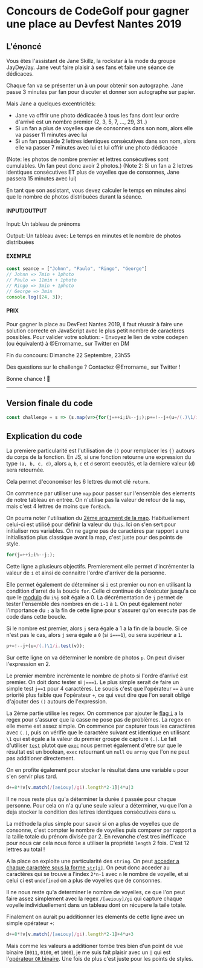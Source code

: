 # Concours de CodeGolf pour gagner une place au Devfest Nantes 2019

## L'énoncé

   Vous êtes l'assistant de Jane Skillz, la rockstar à la mode du groupe JayDeyJay.
   Jane veut faire plaisir à ses fans et faire une séance de dédicaces.
  
   Chaque fan va se présenter un à un pour obtenir son autographe.
   Jane passe 3 minutes par fan pour discuter et donner son autographe sur papier.
  
   Mais Jane a quelques excentricités:
   - Jane va offrir une photo dédicacée à tous les fans dont leur ordre d'arrivé est un nombre premier (2, 3, 5, 7, ..., 29, 31..)
   - Si un fan a plus de voyelles que de consonnes dans son nom, alors elle va passer 11 minutes avec lui
   - Si un fan possède 2 lettres identiques consécutives dans son nom, alors elle va passer 7 minutes avec lui et lui offrir une photo dédicacée

   (Note: les photos de nombre premier et lettres consécutives sont cumulables. Un fan peut donc avoir 2 photos.)
   (Note 2: Si un fan a 2 lettres identiques consécutives ET plus de voyelles que de consonnes, Jane passera 15 minutes avec lui)
  
   En tant que son assistant, vous devez calculer le temps en minutes ainsi que le nombre de photos distribuées durant la séance.
  
   #### INPUT/OUTPUT
  
   Input: Un tableau de prénoms
  
   Output: Un tableau avec: Le temps en minutes et le nombre de photos distribuées
  
   #### EXEMPLE
   
   ```javascript
   const seance = ["Johnn", "Paulo", "Ringo", "George"]
   // Johnn => 7min + 1photo
   // Paulo => 11min + 1photo
   // Ringo => 3min + 1photo
   // George => 3min
   console.log([24, 3]);
   ```
   
   #### PRIX

   Pour gagner la place au DevFest Nantes 2019, il faut réussir à faire une solution correcte en JavaScript avec le plus petit nombre de caractères possibles.
   Pour valider votre solution:
     - Envoyez le lien de votre codepen (ou équivalent) à @Errorname_ sur Twitter en DM

   Fin du concours: Dimanche 22 Septembre, 23h55

   Des questions sur le challenge ? Contactez @Errorname_ sur Twitter !

   Bonne chance ! 🤘
   
   ---

## Version finale du code

```javascript
const challenge = s => (s.map(v=>{for(j=++i;i%--j;);p+=!--j+(u=/(.)\1/i.test(v));d+=8*!v[v.match(/[aeiouy]/gi).length*2-1]|4*u|3},d=p=i=0),[d,p])
```

## Explication du code

La premiere particularité est l'utilisation de `()` pour remplacer les `{}` autours du corps de la fonction. En JS, si une fonction retourne une expression du type `(a, b, c, d)`, alors `a`, `b`, `c` et `d` seront executés, et la derniere valeur (`d`) sera retournée.

Cela permet d'economiser les 6 lettres du mot clé `return`.

On commence par utiliser une `map` pour passer sur l'ensemble des elements de notre tableau en entrée. On n'utilise pas la valeur de retour de la `map`, mais c'est 4 lettres de moins que `forEach`.

On pourra noter l'utilisation du [2ème argument de la map](https://developer.mozilla.org/fr/docs/Web/JavaScript/Reference/Objets_globaux/Array/map#Param%C3%A8tres). Habituellement celui-ci est utilisé pour définir la valeur du `this`. Ici on s'en sert pour initialiser nos variables. On ne gagne pas de caractères par rapport a une initialisation plus classique avant la map, c'est juste pour des points de style.

```javascript
for(j=++i;i%--j;);
```

Cette ligne a plusieurs objectifs. Premierement elle permet d'incrémenter la valeur de `i` et ainsi de connaitre l'ordre d'arriver de la personne.

Elle permet également de déterminer si `i` est premier ou non en utilisant la condition d'arret de la boucle `for`. Celle ci continue de s'exécuter jusqu'a ce que le [modulo](https://developer.mozilla.org/fr/docs/Web/JavaScript/Reference/Op%C3%A9rateurs/Op%C3%A9rateurs_arithm%C3%A9tiques#Reste_()) du `i%j` soit égale a 0. La décrémentation de `j` permet de tester l'ensemble des nombres en de `i-1` à `1`. On peut également noter l'importance du `;` a la fin de cette ligne pour s'assurer qu'on execute pas de code dans cette boucle.

Si le nombre est premier, alors `j` sera égale a 1 a la fin de la boucle. Si ce n'est pas le cas, alors `j` sera égale a `0` (si `i===1`), ou sera supérieur a `1`.

```javascript
p+=!--j+(u=/(.)\1/i.test(v));
```

Sur cette ligne on va déterminer le nombre de photos `p`. On peut diviser l'expression en 2.

Le premier membre incrémente le nombre de photo si l'ordre d'arrivé est premier. On doit donc tester si `j===1`. Le plus simple serait de faire un simple test `j==1` pour 4 caractères. Le soucis c'est que l'opérateur `==` à une priorité plus faible que l'opérateur `+`, ce qui veut dire que l'on serait obligé d'ajouter des `()` autours de l'expression. 

La 2ème partie utilise les regex. On commence par ajouter le [flag `i`](https://developer.mozilla.org/fr/docs/Web/JavaScript/Reference/Objets_globaux/RegExp#Param%C3%A8tres) a la regex pour s'assurer que la casse ne pose pas de problèmes. La regex en elle meme est assez simple. On commence par capturer tous les caractères avec `(.)`, puis on vérifie que le caractère suivant est identique en utilisant `\1` qui est égale a la valeur du premier groupe de capture `(.)`. Le fait d'utiliser [`test`](https://developer.mozilla.org/fr/docs/Web/JavaScript/Reference/Objets_globaux/RegExp/test) plutot que [`exec`](https://developer.mozilla.org/fr/docs/Web/JavaScript/Reference/Objets_globaux/RegExp/exec) nous permet également d'etre sur que le résultat est un boolean, `exec` retournant un `null` ou `array` que l'on ne peut pas additioner directement.

On en profite également pour stocker le résultat dans une variable `u` pour s'en servir plus tard.

```javascript
d+=8*!v[v.match(/[aeiouy]/gi).length*2-1]|4*u|3
```

Il ne nous reste plus qu'a déterminer la durée `d` passée pour chaque personne. Pour cela on n'a qu'une seule valeur a déterminer, vu que l'on a deja stocker la condition des lettres identiques consécutives dans `u`.

La méthode la plus simple pour savoir si on a plus de voyelles que de consonne, c'est compter le nombre de voyelles puis comparer par rapport a la taille totale du prénom divisée par 2. En revanche c'est tres inéfficace pour nous car cela nous force a utiliser la propriété `length` 2 fois. C'est 12 lettres au total !

A la place on exploite une particularité des `string`. On peut [acceder a chaque caractère sous la forme `str[i]`](https://developer.mozilla.org/fr/docs/Web/JavaScript/Reference/Objets_globaux/String#Acc%C3%A9der_%C3%A0_un_caract%C3%A8re). On peut donc acceder au caractères qui se trouve a l'index `2*n-1` avec `n` le nombre de voyelle, et si celui ci est `undefined` on a plus de voyelles que de consonnes.

Il ne nous reste qu'a determiner le nombre de voyelles, ce que l'on peut faire assez simplement avec la regex `/[aeiouy]/gi` qui capture chaque voyelle individuellement dans un tableau dont on récupere la taile totale.

Finalement on aurait pu additionner les elements de cette ligne avec un simple opérateur `+`:
```javascript
d+=8*!v[v.match(/[aeiouy]/gi).length*2-1]+4*u+3
```

Mais comme les valeurs a additioner tombe tres bien d'un point de vue binaire (`0011`, `0100`, et `1000`), je me suis fait plaisir avec un `|` qui est l'[opérateur `OR` binaire](https://developer.mozilla.org/fr/docs/Web/JavaScript/Reference/Op%C3%A9rateurs/Op%C3%A9rateurs_binaires#(OU_binaire)). Une fois de plus c'est juste pour les points de styles.


